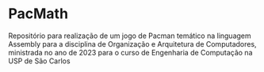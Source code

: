 # PacMath

Repositório para realização de um jogo de Pacman temático na linguagem Assembly para a disciplina de Organização e Arquitetura de Computadores, ministrada no ano de 2023 para o curso de Engenharia de Computação na USP de São Carlos

